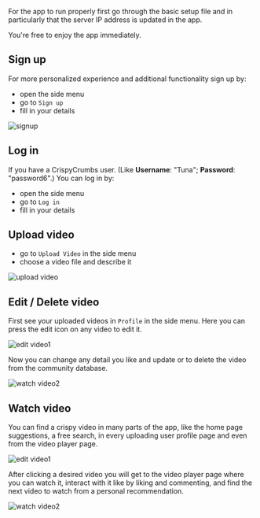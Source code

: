 For the app to run properly first go through the basic setup file and in particularly that the server IP address is updated in the app.

You're free to enjoy the app immediately. 
## Sign up
For more personalized experience and additional functionality sign up by:
- open the side menu
- go to `Sign up`
- fill in your details

![signup](assets/signup.png)

## Log in
If you have a CrispyCrumbs user. (Like **Username**: "Tuna"; **Password**: "password6".)
You can log in by:
- open the side menu
- go to `Log in`
- fill in your details

## Upload video
- go to `Upload Video` in the side menu
- choose a video file and describe it

![upload video](assets/uploadvideo.png)

## Edit / Delete video
First see your uploaded videos in `Profile` in the side menu.
Here you can press the edit icon on any video to edit it.

![edit video1](assets/editvideo1.png)

Now you can change any detail you like and update or to delete the video from the community database.

![watch video2](assets/watchvideo2.png)

## Watch video
You can  find a crispy video in many parts of the app, like the home page suggestions, a free search, in every uploading user profile page and even from the video player page.

![edit video1](assets/editvideo1.png)

After clicking a desired video you will get to the video player page where you can watch it, interact with it like by liking and commenting, and find the next video to watch from a personal recommendation.  

![watch video2](assets/watchvideo2.png)